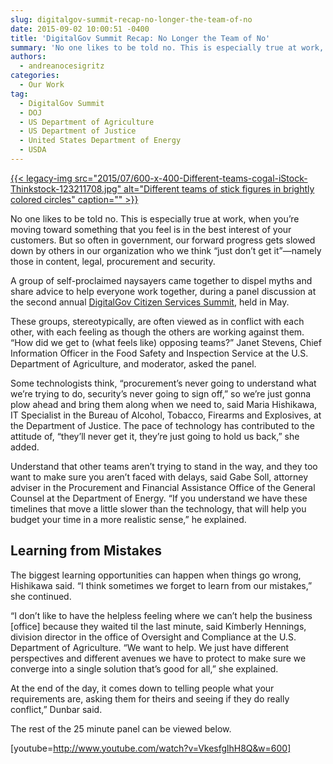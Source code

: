 ```yaml
---
slug: digitalgov-summit-recap-no-longer-the-team-of-no
date: 2015-09-02 10:00:51 -0400
title: 'DigitalGov Summit Recap: No Longer the Team of No'
summary: 'No one likes to be told no. This is especially true at work, when you&rsquo;re moving toward something that you feel is in the best interest of your customers. But so often in government, our forward progress gets slowed down by others in our organization who we think &ldquo;just don&rsquo;t get it&rdquo;&mdash;namely those in content,'
authors:
  - andreanocesigritz
categories:
  - Our Work
tag:
  - DigitalGov Summit
  - DOJ
  - US Department of Agriculture
  - US Department of Justice
  - United States Department of Energy
  - USDA
---
```


[{{< legacy-img src="2015/07/600-x-400-Different-teams-cogal-iStock-Thinkstock-123211708.jpg" alt="Different teams of stick figures in brightly colored circles" caption="" >}}](https://s3.amazonaws.com/digitalgov/legacy-img/2015/07/600-x-400-Different-teams-cogal-iStock-Thinkstock-123211708.jpg) 

No one likes to be told no. This is especially true at work, when you’re moving toward something that you feel is in the best interest of your customers. But so often in government, our forward progress gets slowed down by others in our organization who we think “just don’t get it”—namely those in content, legal, procurement and security.

A group of self-proclaimed naysayers came together to dispel myths and share advice to help everyone work together, during a panel discussion at the second annual [DigitalGov Citizen Services Summit](https://summit.WHATEVER/), held in May.

These groups, stereotypically, are often viewed as in conflict with each other, with each feeling as though the others are working against them. “How did we get to (what feels like) opposing teams?” Janet Stevens, Chief Information Officer in the Food Safety and Inspection Service at the U.S. Department of Agriculture, and moderator, asked the panel.

Some technologists think, “procurement’s never going to understand what we’re trying to do, security’s never going to sign off,” so we’re just gonna plow ahead and bring them along when we need to, said Maria Hishikawa, IT Specialist in the Bureau of Alcohol, Tobacco, Firearms and Explosives, at the Department of Justice. The pace of technology has contributed to the attitude of, “they’ll never get it, they’re just going to hold us back,” she added.

Understand that other teams aren’t trying to stand in the way, and they too want to make sure you aren’t faced with delays, said Gabe Soll, attorney adviser in the Procurement and Financial Assistance Office of the General Counsel at the Department of Energy. “If you understand we have these timelines that move a little slower than the technology, that will help you budget your time in a more realistic sense,” he explained.

## Learning from Mistakes

The biggest learning opportunities can happen when things go wrong, Hishikawa said. “I think sometimes we forget to learn from our mistakes,” she continued.

“I don’t like to have the helpless feeling where we can’t help the business [office] because they waited til the last minute, said Kimberly Hennings, division director in the office of Oversight and Compliance at the U.S. Department of Agriculture. “We want to help. We just have different perspectives and different avenues we have to protect to make sure we converge into a single solution that’s good for all,” she explained.

At the end of the day, it comes down to telling people what your requirements are, asking them for theirs and seeing if they do really conflict,” Dunbar said.

The rest of the 25 minute panel can be viewed below.

[youtube=http://www.youtube.com/watch?v=VkesfglhH8Q&w=600]

 